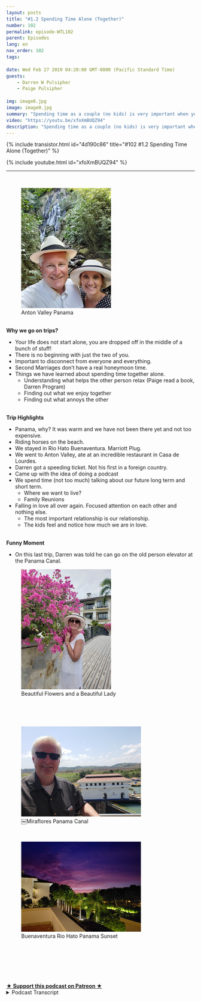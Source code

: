 ```yaml
---
layout: posts
title: "#1.2 Spending Time Alone (Together)"
number: 102
permalink: episode-WTL102
parent: Episodes
lang: en
nav_order: 102
tags:

date: Wed Feb 27 2019 04:20:00 GMT-0800 (Pacific Standard Time)
guests:
    - Darren W Pulsipher
    - Paige Pulsipher

img: image0.jpg
image: image0.jpg
summary: "Spending time as a couple (no kids) is very important when you are married for a second time. In this episode, Darren and Paige go to Panama for a week."
video: "https://youtu.be/xfoXmBUQZ94"
description: "Spending time as a couple (no kids) is very important when you are married for a second time. In this episode, Darren and Paige go to Panama for a week."
---
```


<div>
{% include transistor.html id="4d190c86" title="#102 #1.2 Spending Time Alone (Together)" %}

{% include youtube.html id="xfoXmBUQZ94" %}
</div>

---

<html><head></head><body><div><br><figure data-trix-attachment="{&quot;contentType&quot;:&quot;image&quot;,&quot;height&quot;:320,&quot;url&quot;:&quot;https://1.bp.blogspot.com/-WtM8nXOwq-U/XHRA6u2w2RI/AAAAAAAExx8/AF5qpyr_P_g9W34_edkeJDnx6aV6xl2KACKgBGAs/s320/20190127_152753.jpg&quot;,&quot;width&quot;:240}" data-trix-content-type="image" data-trix-attributes="{&quot;caption&quot;:&quot;Anton Valley Panama&quot;}" class="attachment attachment--preview"><img src="./image0.jpg" width="240" height="320"><figcaption class="attachment__caption attachment__caption--edited">Anton Valley Panama</figcaption></figure><br> <strong>Why we go on trips?</strong></div><ul><li>Your life does not start alone, you are dropped off in the middle of a bunch of stuff!</li><li>There is no beginning with just the two of you.</li><li>Important to disconnect from everyone and everything.</li><li>Second Marriages don’t have a real honeymoon time.&nbsp;</li><li>Things we have learned about spending time together alone.<ul><li>Understanding what helps the other person relax (Paige read a book, Darren Program)</li><li>Finding out what we enjoy together</li><li>Finding out what annoys the other</li></ul></li></ul><div><strong><br>Trip Highlights</strong></div><ul><li>Panama, why? It was warm and we have not been there yet and not too expensive.</li><li>Riding horses on the beach.</li><li>We stayed in Rio Hato Buenaventura. Marriott Plug.</li><li>We went to Anton Valley, ate at an incredible restaurant in Casa de Lourdes.</li><li>Darren got a speeding ticket. Not his first in a foreign country.</li><li>Came up with the idea of doing a podcast</li><li>We spend time (not too much) talking about our future long term and short term.<ul><li>Where we want to live?</li><li>Family Reunions</li></ul></li><li>Falling in love all over again. Focused attention on each other and nothing else.<ul><li>The most important relationship is our relationship.</li><li>The kids feel and notice how much we are in love.</li></ul></li></ul><div><strong><br>Funny Moment</strong></div><ul><li>On this last trip, Darren was told he can go on the old person elevator at the Panama Canal.</li></ul><div><figure data-trix-attachment="{&quot;contentType&quot;:&quot;image&quot;,&quot;height&quot;:320,&quot;url&quot;:&quot;https://1.bp.blogspot.com/-6NlBPc3KUHA/XHRAvp8PnsI/AAAAAAAExx4/xy81JQAEAHITFT7vFnICIz7kO3qW8UNagCKgBGAs/s320/20190128_163123.jpg&quot;,&quot;width&quot;:240}" data-trix-content-type="image" data-trix-attributes="{&quot;caption&quot;:&quot;Beautiful Flowers and a Beautiful Lady&quot;}" class="attachment attachment--preview"><img src="./image1.jpg" width="240" height="320"><figcaption class="attachment__caption attachment__caption--edited">Beautiful Flowers and a Beautiful Lady</figcaption></figure><br><br></div><div><br></div><div><figure data-trix-attachment="{&quot;contentType&quot;:&quot;image&quot;,&quot;height&quot;:240,&quot;url&quot;:&quot;https://4.bp.blogspot.com/-nTuTUpnjuY0/XHRBZ171d3I/AAAAAAAExyE/azH7HSX1mkYRDrOWmDyWJGh8w-IfvqyJgCKgBGAs/s320/20190129_130501.jpg&quot;,&quot;width&quot;:320}" data-trix-content-type="image" data-trix-attributes="{&quot;caption&quot;:&quot;￼Miraflores Panama Canal&quot;}" class="attachment attachment--preview"><img src="./image2.jpg" width="320" height="240"><figcaption class="attachment__caption attachment__caption--edited">￼Miraflores Panama Canal</figcaption></figure></div><div><br></div><div><figure data-trix-attachment="{&quot;contentType&quot;:&quot;image&quot;,&quot;height&quot;:240,&quot;url&quot;:&quot;https://2.bp.blogspot.com/-0OY5X-3WbuU/XHRBZ0so71I/AAAAAAAExyE/X03ufZ2j4E83viGgX8AtGXYPy9RU8KtrACKgBGAs/s320/20190128_190128.jpg&quot;,&quot;width&quot;:320}" data-trix-content-type="image" data-trix-attributes="{&quot;caption&quot;:&quot;Buenaventura Rio Hato Panama Sunset&quot;}" class="attachment attachment--preview"><img src="./image3.jpg" width="320" height="240"><figcaption class="attachment__caption attachment__caption--edited">Buenaventura Rio Hato Panama Sunset</figcaption></figure><br><br></div><div><br></div><div><br></div><div><br><br></div>
<strong>
  <a href="https://www.patreon.com/wheresthelemonade" target="_donate" rel="payment" title="★ Support this podcast on Patreon ★">★ Support this podcast on Patreon ★</a>
</strong></body></html>

<details>
<summary> Podcast Transcript </summary>

<p>﻿1</p>
<p>This is Darren and this is Page,and this is where's the lemonadewhere we try and figure outwhat to do with those lemonsthat are thrown at us or thrown at us.</p>
<p>Makes them lemonade, maybe.</p>
<p>I guess it depends on the week for sure.</p>
<p>This weekwe're talking about spending time alone.</p>
<p>My favorite kind of time. Yeah.</p>
<p>Together. Yeah, that's important.</p>
<p>Together?</p>
<p>Yeah.</p>
<p>Recently we took a trip to Panama alone.</p>
<p>We did. It was great.</p>
<p>Well, alone together. Alone together? Yes.</p>
<p>It was fabulous.</p>
<p>So we we learned early on in our marriagethat we want toalways take the opportunityto be together alone without kids. Yes.</p>
<p>Very important.</p>
<p>I mean, super importantwhen we have ten kids,even if we only had two kids, though,it would still be important to.</p>
<p>Absolutely.</p>
<p>And we've had the luxuryof being able to take tripsboth near and far together. Yes.</p>
<p>And this last one in Panama Citywas really important for us.</p>
<p>We needed a break and we almost didn't go.</p>
<p>We did. It was kind of a last minute trip.</p>
<p>Yeah, like three weeks went and it wasit was like, hey, we've got this one weekthat we can do this.</p>
<p>Let's do it. Yeah.</p>
<p>And we literally crammed itin to, in betweenone of our daughtershaving a baby and work and Yeah, yeah.</p>
<p>But it was well worth it.</p>
<p>And we learned early on in our marriageat this time that we got to spend alonewas extremely important.</p>
<p>Yes. Because when you arein a second marriage, there is no justthe two of us starting out like you arewhen you know your first marriageand you get to start that honeymoon phase.</p>
<p>And there really isn't a honeymoon phasefor second marriages, when you say.</p>
<p>Yeah,</p>
<p>I would agree. In fact, it's interesting.</p>
<p>I watch young couplesand they get to grow up together.</p>
<p>Yeah.</p>
<p>And they get to learn from each other.</p>
<p>And we don't have that.</p>
<p>We are already somewhat grown.</p>
<p>Somewhat. Yes, very somewhat grown.</p>
<p>I'll just leave it at that. Exactly.</p>
<p>And so we have to learn about each otherand there's still more growingthat we get to do together. Right.</p>
<p>Which is really wonderful, I think.</p>
<p>Yeah. Yeah. And so that's why these tripsare really important.</p>
<p>And it's important for to disconnectfrom everyone and everything.</p>
<p>And we're really good at. Oh, yes, we are.</p>
<p>Yeah. In fact, we don't call the kids. No.</p>
<p>And we've gotten better over the years.</p>
<p>When we first used to go,we did call the kidsand check in and no,we don't do that anymore.</p>
<p>No, we go out.</p>
<p>They're a little bit older now.</p>
<p>They are.</p>
<p>They are.</p>
<p>But but also, I think it's importantthat we get to pretendlike we have no responsibilitiesfor a week.</p>
<p>We do.</p>
<p>We pretend that there's no kids,no exes, no bills.</p>
<p>You know,we always have to come back to reality.</p>
<p>In fact, I remember one of our tripsspecifically, we were driving backfrom San Francisco back to</p>
<p>Folsom,wherewe live, and it's about a two hour drive.</p>
<p>And the closer and closerwe got to home, the more quiet you became.</p>
<p>Yes, I feel the weight,you know, gaining on my shouldersas we start to head back home,as we get closer and closer,the burn and you kind of getting grumpyto what mean?</p>
<p>Yeah.</p>
<p>And I was like, I don't knowif I want to go on these trips.</p>
<p>If I come back with a grumpy wife.</p>
<p>It's hard when you I mean, especiallysince we have such an amazing timewhen we're on these trips togetherbecause we're such good vacationers.</p>
<p>We really are.</p>
<p>We should write a bookabout how to vacation, honey.</p>
<p>Yes, we should.</p>
<p>But it is when wewhen we're heading backto our responsibilities,which I love our life and I love our homeand I love our reality,but it's still a lot of responsibilitiesthat we have with work and kids.</p>
<p>And we started thinking about everything.</p>
<p>Yes, very little overwhelmingthinking of my to do list when,you know, for a week on our trips,the only to do list is to relaxand to have fun, maybe shower every oncein a while if we can squeeze it out.</p>
<p>Yeah.</p>
<p>Put some clothes oninstead of bathing suits.</p>
<p>Yes, but yeah.</p>
<p>So I do get a little melancholywhen we get closer to home,but not so much anymore. Now.</p>
<p>And the first couple of yearsit was like that.</p>
<p>I was really worried.</p>
<p>I said, We can't go on.</p>
<p>We can't vacation all the time.</p>
<p>We have to pay the bills.</p>
<p>Sometimes. Yes, we do. We do.</p>
<p>So yeah, that'swhy it's important for us to go away toto be alone, to connect with each otherand to disconnect.</p>
<p>Yeah. And learn about each othereven more.</p>
<p>Yes. Yeah.</p>
<p>I mean, it's been seven and a half years.</p>
<p>We've been married now, and I learnedsomething new every time that we go.</p>
<p>All good things, right?</p>
<p>Oh, Oh, great things. Yes.</p>
<p>Oh, great.</p>
<p>I wish you could see his face right now.</p>
<p>I think he's being sarcasticjust a little bit.</p>
<p>So one thing that you learned about methat I really appreciated,that you at leastyou were open to it.</p>
<p>And it was how I relax.</p>
<p>Oh, my goodness.</p>
<p>Yes. Our first our first beach vacation,because our first vacation alonewas to London and Poland.</p>
<p>It was actually a work trip for youthat I was that I tagged along.</p>
<p>But our first relaxing vacationwhere I didn't have anyany connectivity to work or anything.</p>
<p>Yes, our first.</p>
<p>And it wasn't just go, go, go.</p>
<p>Yeah.</p>
<p>We head to the beach.</p>
<p>And you brought your computer?</p>
<p>My laptop? Yeah.</p>
<p>That was a little surprising for me.</p>
<p>And I.</p>
<p>You know,you said you're not doing work, are you?</p>
<p>I said no.</p>
<p>Yeah, that is true.</p>
<p>But I felt like there was,you know, a certain, um.</p>
<p>Come on, spit it out.</p>
<p>I can't think of the word.</p>
<p>But anyway, there is a certain expectationof what it means to relax.</p>
<p>And I guess and having a computeris not one of those things.</p>
<p>And so I had my bookand you had your computer,and I explained to you for me to relax.</p>
<p>I'm a software engineer,</p>
<p>I'm sorry, I'm a programmer, and</p>
<p>I don't get to do a lot of itat work anymore.</p>
<p>And one of the things I really enjoy doingis solving problems.</p>
<p>I enjoy sitting down with a programand solving a problemand making it my own.</p>
<p>And that's really relaxing to me.</p>
<p>It's just it just kind of just helps mecalm down where you love to read.</p>
<p>Yes, well, I don't read too muchwhen we're at home in our everyday life.</p>
<p>I don't read too much at all time.</p>
<p>Yeah, but when we go on a trip, yes,</p>
<p>I always choose a book or two and.</p>
<p>Yeah, read a book, you know,read for a little bit, take a nap,get a pina colada,take a swim, read, nap, repeat, you know.</p>
<p>Exactly.</p>
<p>And yeah, when you pull out your laptop,</p>
<p>I was a little shocked.</p>
<p>But you're not anymore. No, no. And I.</p>
<p>I understandnow that that is how you relax.</p>
<p>And even if you were doing work, as longas you were relax, I wouldn't even care.</p>
<p>I mean, I just.</p>
<p>I want us to be relaxedand to be distressed,and then this last year, it was great.</p>
<p>It was great.</p>
<p>And you asked about the program</p>
<p>I was working on and what it was doing,and I appreciated that.</p>
<p>Even though I know you really didn't care,you showed that you cared.</p>
<p>Yes. Yes.</p>
<p>Sometimes we have to pretendto be interestedin each other's interest, right?</p>
<p>Yeah, exactly.</p>
<p>Like like the book that she's reading now.</p>
<p>This is kind of funnybecause normally I would say</p>
<p>I'm not a great nonfiction person, right?</p>
<p>I don't re</p>
<p>I read so much for were or fiction per se.</p>
<p>I read so much for work. Yes.</p>
<p>That I'm kind of tired of reading.</p>
<p>But when you're reading thereand I'm programing, I'll stop and say,</p>
<p>How's your book? Yes,</p>
<p>I'm really interested.</p>
<p>I want to find out, you know,if she really did kill her husband,maybe I've beenmaybe you've been readingtoo many of these mystery,you know, Black Widow novelsthat I need to be concerned a little bit.</p>
<p>Just always eat the food first.</p>
<p>Yes, that's right.</p>
<p>So, no, you do you like to get intothe book that I'm reading</p>
<p>And I like to hear about whatever programor coding that you're working on.</p>
<p>And I like seeing you excitedabout something.</p>
<p>Yeah, it makes me happy.</p>
<p>Yeah, I think that's what we've learned onthese trips is we've learnedand found out what each other personenjoys and we've got to experiencethat together. Yes.</p>
<p>And wefind out what we enjoy togetherand what we enjoy.</p>
<p>Separate. Separate.</p>
<p>So just because I enjoy reading a bookdoesn't mean you have to read a bookand know profoundabout a way to enjoy it with you. Yes.</p>
<p>Without reading it right by us.</p>
<p>I love talking to you. Yes, we do.</p>
<p>We enjoy talking.</p>
<p>Have ever since we first met.</p>
<p>Yeah. Where that was never closeddown. Restaurants? Yes.</p>
<p>Never a problem having a conversation.</p>
<p>Yeah.</p>
<p>And always learning more about each other.</p>
<p>And we learn sometimethat we might annoy each other. Yes.</p>
<p>I mean, I don't think I've ever annoyed,you know, no one ever.</p>
<p>Never.</p>
<p>So we were talking about, you know, whatwe've learned on on these trips.</p>
<p>Sometimes I can readwhen Page is tired of looking at castles.</p>
<p>Yes. Or we've already seen</p>
<p>X number of cathedrals in Europe.</p>
<p>Do we need to see one more day? Yes.</p>
<p>Or are we done?</p>
<p>Darren, is Mr.</p>
<p>History buff and wants to learn moreand more and moreand more and after,you know, beautiful castle number four.</p>
<p>I'm Castle go I'm history nowand and I I've learned to recognize thatso we mix things up on vacationsa little bit more and yesand we find really fun thingsto do with each other.</p>
<p>And I think the reason why we vacationso well together iswe're always putting each other first.</p>
<p>Yes. Yes.</p>
<p>And we're very considerate.</p>
<p>I think that sometimesthat gets lost in marriages.</p>
<p>I think so.</p>
<p>We're always very considerateand polite and,you know, understanding of each other.</p>
<p>And like we said before, sometimeswe have to fake interest and that's okay.</p>
<p>You know, fake it till you make it right.</p>
<p>That's right.</p>
<p>And then I truly</p>
<p>I mean, I truly believe that youbecause I know I knowyou like that on programingbecause you've asked me aboutthose programs even after we've got home.</p>
<p>How did that go? Right. Yeah.</p>
<p>So I don't know thatit's like you like them.</p>
<p>It's more that you want to see me happy.</p>
<p>Yeah, for sure.</p>
<p>And what you're interested in.</p>
<p>I want to be part of.</p>
<p>So, you know, and I think that that'shelped our relationship as well is we,you know, I'm interestedin what you're doing at work.</p>
<p>I'm interested in the peoplethat you're working with.</p>
<p>And especially, you know,</p>
<p>I like to hear any social gossip.</p>
<p>Bring it my way.</p>
<p>Oh, I really wishyou could just be in a lot of meetings.</p>
<p>I mean, so you could say, Hey,look at this.</p>
<p>You know,they acted exactly how you saidthey were going to act.</p>
<p>Yeah.</p>
<p>Or something like that. Exactly.</p>
<p>So but yeah, so.</p>
<p>So let's talk about our trip to Panama.</p>
<p>Well, I mean, what did you like?</p>
<p>You know what?</p>
<p>What was it that drew us to Panama?</p>
<p>Well, I know people when we told peoplewe're going to Panama, the seem to be the,you know, collective,you know, response was why Panama?</p>
<p>And I mean, I guess because I mean,we have been fortunate enoughwe have traveled a lot.</p>
<p>You travel a lot with work.</p>
<p>And sometimes I tag along.</p>
<p>We rack up a lot of points.</p>
<p>And so weyou know, we take trips that way.</p>
<p>And so we have been to many placesand we wanteda relaxing vacation,relaxing vacation, and we wanted a warmclimate to go to.</p>
<p>Yes. It's it's wintertime,even though we do live in California.</p>
<p>And our cold is definitely not, you know,no, it's not other people's cold,but we wanted something warm.</p>
<p>And so Panama, it wasn't too far.</p>
<p>We didn't want to have to travelfor 24 hours or, you know,we didn't want to go too far.</p>
<p>We want someplace not too expensive.</p>
<p>And we wanted someplace warm.</p>
<p>Right.</p>
<p>Panamafit the number that we hadn't been to.</p>
<p>Yes, because we've been to Costa Ricaa couple of years ago.</p>
<p>Loved the coastlinethat yeah, Panama is close to Costa Rica.</p>
<p>And we heard good things about her,good things about it.</p>
<p>And so and we we were excitedabout seeing the Panama Canal.</p>
<p>Yeah. Which was really cool.</p>
<p>It was really cool.</p>
<p>So that was why we chose Panama. Yeah.</p>
<p>You know what?</p>
<p>And it turned out to be much betterthan I expected.</p>
<p>Yes. Yeah.</p>
<p>We stayed at a resort outside of Panama</p>
<p>City about two and a half hours.</p>
<p>It took us to drive it.</p>
<p>Yeah, in a placecalled Rio haTO at the Bend Ventura.</p>
<p>Maria?</p>
<p>Yeah, I am a total marriot.</p>
<p>Yes, you are right.</p>
<p>So, Maria. All the way.</p>
<p>All the way.</p>
<p>Yeah.</p>
<p>So we had a weekstay at this beautiful resort.</p>
<p>Two and a half hours outside of anywhere,right out along this, a beautiful beach.</p>
<p>And we were shockedwhen we first got there.</p>
<p>There was no one there. Yeah,it was pretty empty. Pretty.</p>
<p>And this is their high season.</p>
<p>So I was like, Whoa,you know what's going on?</p>
<p>We talked towe talked to the people there,and we found out that, um,and we found out on the weekendit was much more crowdedbecause all the people that lived in</p>
<p>Panama City would come outto the resorts on the weekendbecause it's their summer time. Yes.</p>
<p>They're not the kids are not in school.</p>
<p>Yeah, this is summer for them.</p>
<p>So for the whole week we were thereonly two of the days it was a crowd.</p>
<p>The rest of the timewe basically had the beach to ourselves.</p>
<p>Yeah, it was amazing.</p>
<p>And the weather there was. It was perfect.</p>
<p>I don't think we've ever beenon a vacation where the weather was.</p>
<p>I mean, the high was 88, the low was 75.</p>
<p>Yeah, 75.</p>
<p>Always a breeze.</p>
<p>Yeah.</p>
<p>And very low humidity.</p>
<p>I mean it was incredible. Yeah. No rain.</p>
<p>I kept hoping for a nice big thunder.</p>
<p>You did. You wanted a storm,you wanted us.</p>
<p>I didn't get it, but.</p>
<p>Oh, beautiful, beautifulsunsets.</p>
<p>And we had a lot of fun.</p>
<p>They have a lot of activities in inbeen in Ventura.</p>
<p>We went horsebackriding one day along the beach.</p>
<p>Something I've never done before.</p>
<p>That was super cool. Yeah.</p>
<p>My horse was stubborn, though.</p>
<p>Your horse was.</p>
<p>My horse was very obedient.</p>
<p>And your horse just wantedto give you problems.</p>
<p>Yes, and it did. It wouldn'tgo in the water at all.</p>
<p>It stayed away from the water.</p>
<p>And Paige is out there gallopingin the water, like, Wait, what's going on?</p>
<p>So, yes, that was that was a lot of fun.</p>
<p>That was one of the only activitiesthat we did, though, that we did.</p>
<p>We normally do a lot of other things,but we just didn't want to.</p>
<p>This time we did.</p>
<p>We just decidedwhen we went to the office,the activity office, to talk to the peopleand she wasn't there.</p>
<p>Yeah. And we thought,okay, we'll come back.</p>
<p>And then as we left, we went, Dowe want to fill our days with activitiesor do we just want to relax? Oh,we just relax.</p>
<p>It was awesome. Yeah.</p>
<p>We said one day we sat by the pooland the other four dayswe sat by the beachand we walk over to the pooland take a dip.</p>
<p>It was.</p>
<p>Yeah, it was.</p>
<p>It was a great, great trip.</p>
<p>And then one day we went, um.</p>
<p>Was it Sunday?</p>
<p>Yeah, Sunday, Yeah, yeah, Sundaywe went to church,which, oh, that's something we always liketo do in a foreign country.</p>
<p>Yes, that's always very cool.</p>
<p>Is go to church and meet the locals thereand just it's a wonderful experience.</p>
<p>Yeah.</p>
<p>And afterwards we,we met some ex-pats that werethere, talked to them about Panama.</p>
<p>Yeah, those are exciting things for me.</p>
<p>I love learning about the people that livethere that are from another country,listening to their experienceand talking to the locals as well.</p>
<p>Yeah, they tell us good places to eat.</p>
<p>Yes, that's what I always like.</p>
<p>We always get kind of thethe scoop this in the low down right.</p>
<p>And then after that we went up to thisgreat little village called Anton Valley.</p>
<p>That place was cool.</p>
<p>It was in a what was it called?</p>
<p>A cauldron of cauldron, dormant volcano.</p>
<p>Yes. Yes.</p>
<p>It was beautiful. Absolutely gorgeous.</p>
<p>It was.</p>
<p>Oh, and you know what we forgot to mentionwhile the pope was there?</p>
<p>Oh, that's right. So, yeah.</p>
<p>So we arrivewe arrive in the evening about 7:00,and there are posters of everything.</p>
<p>I guess it was World Youth Week. Yes.</p>
<p>And the pope was thereand several cardinals.</p>
<p>And fascinating, because when we wentand rented our car, they said,you do not want to drive downtown Panama.</p>
<p>All these streets are shut down.</p>
<p>I said, What's goingon? It's just the pope is here.</p>
<p>Haven't you seen all the postersall over the place? Yeah.</p>
<p>And there werethere were posters everywhere. There were.</p>
<p>And as we drove through the Anton Valley,there were flags.</p>
<p>There are these small little villagesthat had yellowand white flagsthat were, you know, a visiting the pope.</p>
<p>So they were hopingthe pope would drive to Anton Valleyand see their little village and stop.</p>
<p>And everythingwas just absolutely gorgeous.</p>
<p>It was it was really cool. And wewent a little hike there.</p>
<p>We saw a waterfall.</p>
<p>Yeah. Great. Beautiful waterfalls.</p>
<p>That was really cool.</p>
<p>In the jungle. In the jungle.</p>
<p>And it had a had a little poolthere, right?</p>
<p>A natural. Yeah, a natural pool.</p>
<p>We didn't swim in it, but we went and tooka look at it and it looked pretty cool.</p>
<p>It was pretty cool.</p>
<p>And then we ateat this beautiful little restaurant.</p>
<p>Little chateau.</p>
<p>A little, Yeah.</p>
<p>Casa de Lourdes. Yes.</p>
<p>She was a, um.</p>
<p>A chef.</p>
<p>A chef? A yeah, a michelin chef in Italy.</p>
<p>And she moved to Panamaand she moved into Anton Valley,and she establishedthis little bed and breakfast thereand this wonderful restaurant.</p>
<p>The rest, the food was incredible.</p>
<p>It just incredible foodand the scenery there.</p>
<p>She built this Tuscan retreat therein in the cauldron of this volcanosurrounded by jungle.</p>
<p>It was absolutely a wonderful,wonderful time.</p>
<p>It was cool.</p>
<p>And then we went to the zoo. Yeah, Zoo.</p>
<p>Our standards of zoos are differentthan the standards of zoos.</p>
<p>You know, San Diego</p>
<p>Zoo was a great zoo, right?</p>
<p>Yes, But this zoo.</p>
<p>Oh, no, no. Yeah, it wasn't.</p>
<p>It was interesting.</p>
<p>Had peacocks and they had had some monkeysand had a jaguar.</p>
<p>A Jaguar. That was probably the highlight.</p>
<p>But yeah, it was, it was kind of funny.</p>
<p>But, but the people in therewere having picnics and playing soccer.</p>
<p>It was kind of a little, you know,we were really the only foreigners there.</p>
<p>Yes. Yeah,it was for the locals. Yes, for sure.</p>
<p>But it was What a wonderfula wonderful time.</p>
<p>And then after spending the dayin Anton Valley,we drove back about an hourand a half, two hour drive.</p>
<p>Let's talk about that deer.</p>
<p>Let's not forgetwhat happened on the way back to.</p>
<p>Well, let me tell you let me tell yousomething about the Panamericanthat's called the Pan-American Highway.</p>
<p>Yes, right.</p>
<p>It's supposed to run all the way from</p>
<p>Alaska, all the way downto Patagonia in South America.</p>
<p>But there's a part of itthat's blocked now in Panama.</p>
<p>It's in the Panama Panama</p>
<p>Colombian border.</p>
<p>And I also learned something elsebecause I got to drive on the Pan-American</p>
<p>Highway, which is exciting for mebecause I love to try.</p>
<p>They change the speed limit often on thiswithout notifying us.</p>
<p>Well, no, there was one sign.</p>
<p>There was a lot of signage, though.</p>
<p>No, there wasn't.</p>
<p>So it went from 100 kilometersan hour down to 80 kilometers an hour.</p>
<p>And I was going 102 kilometers an hour.</p>
<p>And it's funnybecause the policeman, he just standsin the middle of the freeway. Yes.</p>
<p>And he points at youand then you pull over. Yes.</p>
<p>And so he pointed at us, hey, we just hadto experience Panama its fullness. Yes.</p>
<p>And so this this policeman pulls us over,asks for our passports.</p>
<p>We were not we didn't have with us.</p>
<p>They were in our hotel.</p>
<p>We're in our hotel room in a safe, whichwe thought was the right thing to do.</p>
<p>But we found out that you're actuallysupposed to have your passport with you.</p>
<p>I should have known that.</p>
<p>So he he was and he did not speak English.</p>
<p>And he was he was very upset with usbecause we didn't have our passports.</p>
<p>Right.</p>
<p>And he wrote 88 of his papers in 102.</p>
<p>So that's how I knew</p>
<p>I was going. 102. Yes.</p>
<p>And so he very angrilywrote us a speeding ticketthat gave us no direction on how to pay.</p>
<p>It says nothing about where to pay it, howto pay it, how much to pay says nothing.</p>
<p>And all I had was in our license platefor the rental car.</p>
<p>So I'm expecting a billfrom the rental car sometime probably.</p>
<p>And just just like every other rental carthat I've been in.</p>
<p>Just so our listeners knowthat this is like a collectionthat Darren is, you know, starting we have</p>
<p>I think we got a ticket in Italy.</p>
<p>We got a ticket in France.</p>
<p>I didn't get that one in Belgium.</p>
<p>I just got yelled at You just got yelledat by the policeman, They're idiots.</p>
<p>But yes.</p>
<p>So we've had a few a few.</p>
<p>He's, he has a little bit of an LED foot,let's just say that.</p>
<p>Just a little bit. Just a little bit.</p>
<p>But no, that wasthat was a little bit of a nervousexcitement there for a few minutes.</p>
<p>I wasn't nervous at all.</p>
<p>But you were nervous?</p>
<p>I thought I was nervous.</p>
<p>He asked for our passportsand we didn't have them.</p>
<p>And he got so angry.</p>
<p>I was a little nervous.</p>
<p>I thought we were going to bein the Panama jail.</p>
<p>And and, you know, I.</p>
<p>He didn't ask us for a bribe.</p>
<p>He did not ask us for a bribe,which I appreciate, you know,because you hear about the horrorstories in Mexico or Guatemala.</p>
<p>And but Panama seemed to be very safe.</p>
<p>Yes, it did.</p>
<p>And there were cops all over the place.</p>
<p>There were speed traps all over.</p>
<p>So if you are driving onthe Panamerican go, this goes speed limit.</p>
<p>Yes. Yeah. Try and find out what it is.</p>
<p>Yes, exactly.</p>
<p>Find out what it is or make suresomeone at least is going faster than.</p>
<p>Yes, follow someone else. Yeah. So.</p>
<p>And while we were there in Panama,we talked about this podcast.</p>
<p>Yeah.</p>
<p>You know, this is another thingthat we always do on these trips. Yes.</p>
<p>We always spend some time talking aboutthings outside of the normal.</p>
<p>Yeah. Yeah.</p>
<p>And this time we decidedwe'd already talked a little bitabout a podcast and then we kind ofoutlined it and decidedwe're we're going to go forwardand go for it, we're going to do it.</p>
<p>So it was a productiveit was it was productive.</p>
<p>We we talk a lot about on our trips.</p>
<p>We talk aboutour future long term, shortterm, where we want to livewhen the kids are gone.</p>
<p>You know, we talkif we'll ever get to retire, Oh, yeah.</p>
<p>No, I don't think that's going to happen.</p>
<p>No. So that's why we have ten kids.</p>
<p>I'm just going to have we're goingto rotate around the kids.</p>
<p>Yeah, Yeah.</p>
<p>I'm sure they're alland they're all excited about that.</p>
<p>Good thingwe don't take callers on our show.</p>
<p>Good thingthey would all be calling in right now.</p>
<p>What? What are you talking about?</p>
<p>They'd all be saying,</p>
<p>No, so-and-so gets the tape.</p>
<p>You know, so-and-so gets the tape.</p>
<p>You know, I remember one of our timesthat we were alone by ourselves and wewe said, Hey, we want to make sure thatit was really early on in our marriage.</p>
<p>We want our kids to knowthat we are a family. Yes.</p>
<p>And we established a routineon going on family reunions.</p>
<p>Yes. Of every four years going someplacespecial.</p>
<p>Everyone's invited and we'll supply a way,you know, a place to stay and.</p>
<p>Right. And things like that.</p>
<p>And what I found is us do it. Yes.</p>
<p>Just planning thatand letting the kids know.</p>
<p>It's been amazingwatching how the kids interact.</p>
<p>Yeah, there is no your kids and my kidsor step siblings with with our kids.</p>
<p>No, they really want to be together.</p>
<p>Yeah. Which is really amazing to me. Yeah.</p>
<p>And I'm so happy.</p>
<p>I'm so happy that they, they all get alongand and want to be together.</p>
<p>I think that has to do with ustalking aboutthat almost seven years agowhen we first talked about this,what can we do to help thisgroup of people?</p>
<p>Right. They're all thrown together.</p>
<p>All right.</p>
<p>Because of us, we fell in love, right?</p>
<p>That, you know,how can they be a cohesive family?</p>
<p>And we plan that.</p>
<p>So these times that you have to be alone,the times that you have todo this can spark some really creativeand great ideas beyond your normal dayto day stuff that you do.</p>
<p>And I think being alone with each other,it helps us focus on one anotherand it helps us kind offall in love with each other againbecause with our crazy lifethat we haveand we do have a crazy busy life,you can get bogged downin the details of dayto day life and distractions,and I think it's really importantfor any marriage that you spend time aloneworking on your relationshipand focusing on each other.</p>
<p>Yeah, I think it's done wonders for us.</p>
<p>So twice a yearwe we go, yes, right somewhereit doesn't have to be far andyou don't have to spend a lot of money.</p>
<p>You can even just send your kids away.</p>
<p>Yes, we've done that.</p>
<p>We we've had a staycation before.</p>
<p>Yeah.</p>
<p>Where we just stayed at homeand just spend time together.</p>
<p>Right? Right.</p>
<p>And you don't call called in sick or,you know,took vacation daysat work and just, you know,spend time together, spend time together.</p>
<p>It's important to close down restaurantsbecause we're talking.</p>
<p>That's right.</p>
<p>That's right.</p>
<p>But is it to end? And datenight is important.</p>
<p>If you can't get away on a trip for morethan, you know, a couple of days,you know, a regular date night,which we try and do.</p>
<p>Yeah, we're pretty good at.</p>
<p>I mean, we also do lunches, too.</p>
<p>Yeah.</p>
<p>I was going to say that's I don't I guessdate night isn't as important for usbecause we do have time alone togetherduring the day.</p>
<p>Since you work so close to our home,we have lunches together frequent.</p>
<p>I could go home for a long lunch.</p>
<p>Yes, Yes.</p>
<p>So we do get to see each otherfrequently during the day.</p>
<p>And so anyway, that's.</p>
<p>That's another blessing we have inour life that you work so close to home.</p>
<p>It is.</p>
<p>And you know, one thing I've noticedby spending that time with you,</p>
<p>I've really learned to appreciatewho you are and the things that you likeand the interest Me,</p>
<p>I like seeing you smile.</p>
<p>I'm so glad.</p>
<p>That makes me happy. Yeah.</p>
<p>And I know that.</p>
<p>I know that you like to see me happy.</p>
<p>And I like to see you happy, too.</p>
<p>So I think one of the greatest thingsthat we learn from these trips is reallythat if we show how muchwe love each other and our kids knowhow important these trips are to us, thatthey see thatand they can show that in their own lives.</p>
<p>What you know, what it's like to havea good, strong relationship.</p>
<p>Yeah, definitely, Definitely.</p>
<p>And we've seen that with it with the kids.</p>
<p>They they tend to they love that we'rea family, that we're cohesive that way.</p>
<p>Yeah, I agree.</p>
<p>All right.</p>
<p>Well,are we going to share a funny moment?</p>
<p>So I guess I guess we should.</p>
<p>So we're always going to sharea funny moment at the end of our podcast.</p>
<p>So this funny moment happenedat the Panama Canal.</p>
<p>It did, which is a really cool place.</p>
<p>It was we get we ate at a restaurantwhere we could sit and look out the windowand watch the shipscome through the locks.</p>
<p>That was really cool.</p>
<p>So anyway, we were at the top floor.</p>
<p>There's four floors,we're at the very top floor.</p>
<p>And and we headed towards the elevatorwhere there was a big groupheading towards the elevator.</p>
<p>And the the workerthere was kind of shooingeverybody away from the elevator, saying,you know, use the stairs, use the stairs.</p>
<p>And then she saw Darren.</p>
<p>Darren has white hair.</p>
<p>He has had white hair for 20 years.</p>
<p>Just turned 50 this year.</p>
<p>But he's had white hairfor for a long time.</p>
<p>And so they they said, oh, no, sir,you can you can use the elevator.</p>
<p>Older people can use it. Yeah.</p>
<p>I wasn'tusing the elevator from that point.</p>
<p>I know. Darren was like,</p>
<p>I'm taking the stairs.</p>
<p>It's like,okay, past all those young people around.</p>
<p>Yeah, I'm like,</p>
<p>I would use the elevator, but whatever.</p>
<p>So yeah, I just think that's really funny.</p>
<p>It was funnywhen people think that you're olderthan you are because of your white hair,</p>
<p>You know, I remember one of thoseone of those moments.</p>
<p>It's when Sam, I took him to Home Depot.</p>
<p>Yeah. And the.</p>
<p>We were going to go makebirdhouses.</p>
<p>Do you remember that? Yes.</p>
<p>And someone said, Oh,your grandpa brought you to.</p>
<p>I went, This is not funny.</p>
<p>It is a no, not at all.</p>
<p>It's a little funny.</p>
<p>So. Well, if people want to see you righthere, they can go to our Facebook page.</p>
<p>The Where's Lemonade Facebook page.</p>
<p>And they canthey could see how young you look.</p>
<p>That's right.</p>
<p>How young I look.</p>
<p>And you'll see some of the photos from ourfrom our trip up there andsome fun times.</p>
<p>On our next episode,we're going to talk about traditions,combining some, creating some and droppingsome, even the bad ones.</p>
<p>What bad ones? I feel bad ones.</p>

</details>
